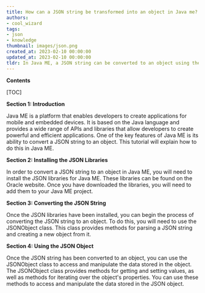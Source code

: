 ```yaml
---
title: How can a JSON string be transformed into an object in Java me?
authors:
- cool_wizard
tags:
- json
- knowledge
thumbnail: images/json.png
created_at: 2023-02-10 00:00:00
updated_at: 2023-02-10 00:00:00
tldr: In Java ME, a JSON string can be converted to an object using the org.json.me package.
---
```


**Contents**

[TOC]

**Section 1: Introduction**

Java ME is a platform that enables developers to create applications for mobile and embedded devices. It is based on the Java language and provides a wide range of APIs and libraries that allow developers to create powerful and efficient applications. One of the key features of Java ME is its ability to convert a JSON string to an object. This tutorial will explain how to do this in Java ME.

**Section 2: Installing the JSON Libraries**

In order to convert a JSON string to an object in Java ME, you will need to install the JSON libraries for Java ME. These libraries can be found on the Oracle website. Once you have downloaded the libraries, you will need to add them to your Java ME project.

**Section 3: Converting the JSON String**

Once the JSON libraries have been installed, you can begin the process of converting the JSON string to an object. To do this, you will need to use the JSONObject class. This class provides methods for parsing a JSON string and creating a new object from it.

**Section 4: Using the JSON Object**

Once the JSON string has been converted to an object, you can use the JSONObject class to access and manipulate the data stored in the object. The JSONObject class provides methods for getting and setting values, as well as methods for iterating over the object's properties. You can use these methods to access and manipulate the data stored in the JSON object.

